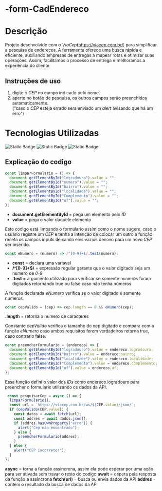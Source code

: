 # -form-CadEndereco
# Descrição
 Projeto desenvolvido com o _ViaCep_(https://viacep.com.br/) para simplificar a pesquisa de endereços. A ferramenta oferece uma busca rápida e eficiente, auxiliando empresas de entregas a mapear rotas e otimizar suas operações. Assim, facilitamos o processo de entrega e melhoramos a experiência do cliente.

## Instruções de uso
1. digite o _CEP_ no campo indicado pelo nome.
2. aperte no botão de pesquisa, os outros campos serão preenchidos automaticamente.
   <br>
("caso o _CEP_ esteja errado sera enviado um _alert_ avisando que há um erro")

# Tecnologias Utilizadas
![Static Badge](https://img.shields.io/badge/CSS3-purple?style=for-the-badge&logo=CSS3)
![Static Badge](https://img.shields.io/badge/JavaScript-black?style=for-the-badge&logo=JavaS&logoColor=black)
![Static Badge](https://img.shields.io/badge/HTML5-E34F26?style=for-the-badge&logo=html5&logoColor=white)

## Explicação do codigo
~~~ JavaScript
const limparFormulario = () => {
  document.getElementById("logradouro").value = "";
  document.getElementById("numero").value = "";
  document.getElementById("bairro").value = "";
  document.getElementById("localidade").value = "";
  document.getElementById("Complemento").value = "";
  document.getElementById("uf").value = "";
};
~~~
-  **document.getElementById** = pega um elemento pelo _ID_
- **value** = pega o valor daquele elemento

 Este codigo está limpando o formulario assim como o nome sugere, caso o usuário registre um _CEP_ e tenha a intenção de colocar um outro a função reseta os campos inputs deixando eles vazios denovo para um novo _CEP_ ser inserido.

~~~ JavaScript
const eNumero = (numero) => /^[0-9]+$/.test(numero);
~~~
- **const** = declara uma variavel
- **/^[0-9]+$/** = expressão regular garante que o valor digitado seja um numero de _0-9_
- **.test** = argumento utilizado para verificar se somente numeros foram digitados retornando true ou false caso não tenha números

 A função declarada _eNumero_ verifica se o valor digitado é somente numeros.
~~~ JavaScript
const cepValido = (cep) => cep.length == 8 && eNumero(cep);
~~~
**.length** = retorna o numero de caracteres

Constante _cepValido_ verifica o tamanho do cep digitado e compara com a função _eNumero_ caso ambos requisitos forem verdadeiros retorna true, caso contrario false.

~~~ JavaScript
const preencherFormulario = (endereco) => {
  document.getElementById("logradouro").value = endereco.logradouro;
  document.getElementById("bairro").value = endereco.bairro;
  document.getElementById("localidade").value = endereco.localidade;
  document.getElementById("Complemento").value = endereco.complemento;
  document.getElementById("uf").value = endereco.uf;
};
~~~

 Essa função defini o valor dos _IDs_ como endereco.logradouro para preencher o formulario utilizando os dados da API.

~~~ JavaScript
 const pesquisarCep = async () => {
  limparFormulario();
  const url = `https://viacep.com.br/ws/${CEP.value}/json/`;
  if (cepValido(CEP.value)) {
    const dados = await fetch(url);
    const addres = await dados.json();
    if (addres.hasOwnProperty("erro")) {
      alert("Cep não encontrado");
    } else {
      preencherFormulario(addres);
    }
  } else {
    alert("CEP incorreto!");
  }
};
~~~
**async** = torna a função assincrona, assim ela pode esperar por uma ação para ser ativada sem travar o resto do codigo
**await** = espera pela resposta da função a assincrona
**fetch(url)** = busca ou envia dados da API
**addres** = contem o resultado da busca de dados da API
